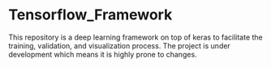 # Tensorflow_Framework
This repository is a deep learning framework on top of keras to facilitate the training, validation, and visualization process. 
The project is under development which means it is highly prone to changes. 
